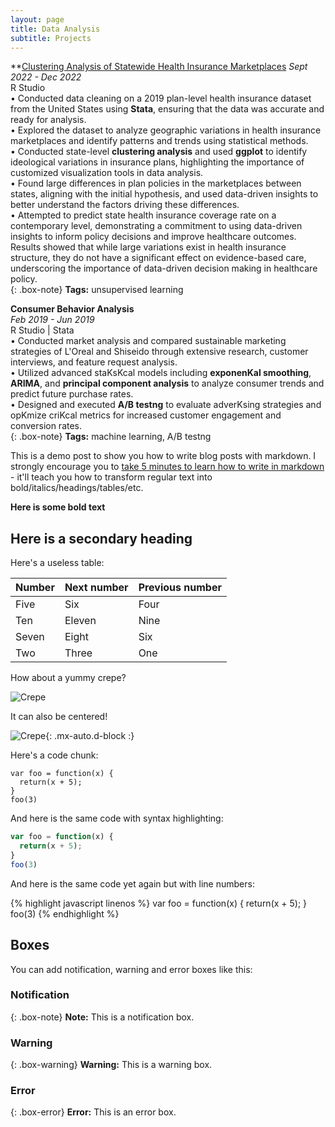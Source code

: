 ```yaml
---
layout: page
title: Data Analysis
subtitle: Projects
---
```

                  
 **[Clustering Analysis of Statewide Health Insurance Marketplaces]([https://markdowntutorial.com/](https://github.com/Lanie-Chen/Clustering-Analysis-of-Statewide-Health-Insurance-Marketplaces.git))  
 *Sept 2022 - Dec 2022*  
 R Studio  
• Conducted data cleaning on a 2019 plan-level health insurance dataset from the United States using **Stata**, ensuring that the data was accurate and 
  ready for analysis.  
• Explored the dataset to analyze geographic variations in health insurance marketplaces and identify patterns and trends using statistical methods.  
• Conducted state-level **clustering analysis** and used **ggplot** to identify ideological variations in insurance plans, highlighting the importance of 
  customized visualization tools in data analysis.  
• Found large differences in plan policies in the marketplaces between states, aligning with the initial hypothesis, and used data-driven insights to 
  better understand the factors driving these differences.  
• Attempted to predict state health insurance coverage rate on a contemporary level, demonstrating a commitment to using data-driven insights to inform 
  policy decisions and improve healthcare outcomes. Results showed that while large variations exist in health insurance structure, they do not have a 
  significant effect on evidence-based care, underscoring the importance of data-driven decision making in healthcare policy.   
{: .box-note}
**Tags:** unsupervised learning
   
   
**Consumer Behavior Analysis**  
*Feb 2019 - Jun 2019*  
R Studio | Stata  
• Conducted market analysis and compared sustainable marketing strategies of L'Oreal and Shiseido through extensive research, customer interviews, and 
  feature request analysis.  
• Utilized advanced staKsKcal models including **exponenKal smoothing**, **ARIMA**, and **principal component analysis** to analyze consumer trends and 
  predict future purchase rates.  
• Designed and executed **A/B testng** to evaluate adverKsing strategies and opKmize criKcal metrics for increased customer engagement and conversion 
  rates.  
{: .box-note}
**Tags:** machine learning, A/B testng






    



This is a demo post to show you how to write blog posts with markdown.  I strongly encourage you to [take 5 minutes to learn how to write in markdown](https://markdowntutorial.com/) - it'll teach you how to transform regular text into bold/italics/headings/tables/etc.

**Here is some bold text**

## Here is a secondary heading

Here's a useless table:

| Number | Next number | Previous number |
| :------ |:--- | :--- |
| Five | Six | Four |
| Ten | Eleven | Nine |
| Seven | Eight | Six |
| Two | Three | One |


How about a yummy crepe?

![Crepe](https://s3-media3.fl.yelpcdn.com/bphoto/cQ1Yoa75m2yUFFbY2xwuqw/348s.jpg)

It can also be centered!

![Crepe](https://s3-media3.fl.yelpcdn.com/bphoto/cQ1Yoa75m2yUFFbY2xwuqw/348s.jpg){: .mx-auto.d-block :}

Here's a code chunk:

~~~
var foo = function(x) {
  return(x + 5);
}
foo(3)
~~~

And here is the same code with syntax highlighting:

```javascript
var foo = function(x) {
  return(x + 5);
}
foo(3)
```

And here is the same code yet again but with line numbers:

{% highlight javascript linenos %}
var foo = function(x) {
  return(x + 5);
}
foo(3)
{% endhighlight %}

## Boxes
You can add notification, warning and error boxes like this:

### Notification

{: .box-note}
**Note:** This is a notification box.

### Warning

{: .box-warning}
**Warning:** This is a warning box.

### Error

{: .box-error}
**Error:** This is an error box.
